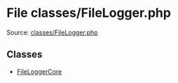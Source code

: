 File classes/FileLogger.php
=========

Source: [classes/FileLogger.php](https://github.com/PrestaShop/PrestaShop/blob/1.5.0.1/classes/FileLogger.php)


Classes
-------

* [FileLoggerCore](class.FileLoggerCore.md)

